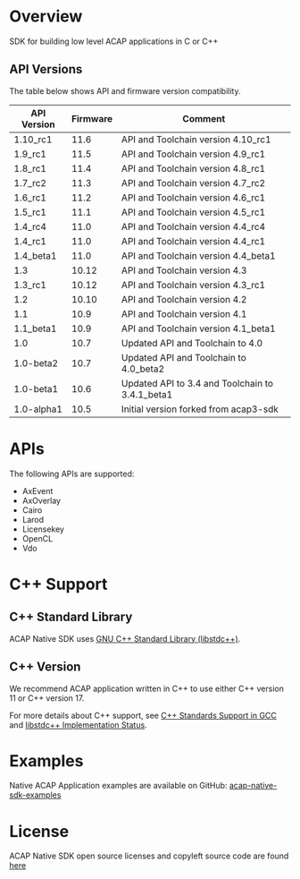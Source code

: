 # Overview
SDK for building low level ACAP applications in C or C++

## API Versions
The table below shows API and firmware version compatibility.

| API Version | Firmware | Comment|
| ---------------- | ------------- |------------- |
| 1.10_rc1 | 11.6 | API and Toolchain version 4.10_rc1 |
| 1.9_rc1 | 11.5 | API and Toolchain version 4.9_rc1 |
| 1.8_rc1 | 11.4 | API and Toolchain version 4.8_rc1 |
| 1.7_rc2 | 11.3 | API and Toolchain version 4.7_rc2 |
| 1.6_rc1 | 11.2 | API and Toolchain version 4.6_rc1 |
| 1.5_rc1 | 11.1 | API and Toolchain version 4.5_rc1 |
| 1.4_rc4 | 11.0 | API and Toolchain version 4.4_rc4 |
| 1.4_rc1 | 11.0 | API and Toolchain version 4.4_rc1 |
| 1.4_beta1 | 11.0 | API and Toolchain version 4.4_beta1 |
| 1.3 | 10.12 | API and Toolchain version 4.3 |
| 1.3_rc1 | 10.12 | API and Toolchain version 4.3_rc1 |
| 1.2 | 10.10 | API and Toolchain version 4.2 |
| 1.1 | 10.9 | API and Toolchain version 4.1 |
| 1.1_beta1 | 10.9 | API and Toolchain version 4.1_beta1 |
| 1.0              | 10.7         | Updated API and Toolchain to 4.0|
| 1.0-beta2        | 10.7         | Updated API and Toolchain to 4.0_beta2|
| 1.0-beta1        | 10.6         | Updated API to 3.4 and Toolchain to 3.4.1_beta1|
| 1.0-alpha1       | 10.5         | Initial version forked from acap3-sdk |

# APIs
The following APIs are supported:
  * AxEvent
  * AxOverlay
  * Cairo
  * Larod
  * Licensekey
  * OpenCL
  * Vdo

# C++ Support
## C++ Standard Library
ACAP Native SDK uses [GNU C++ Standard Library (libstdc++)](https://gcc.gnu.org/onlinedocs/libstdc++/).

## C++ Version
We recommend ACAP application written in C++ to use either C++ version 11 or C++ version 17.

For more details about C++ support, see [C++ Standards Support in GCC](https://gcc.gnu.org/projects/cxx-status.html) and
[libstdc++ Implementation Status](https://gcc.gnu.org/onlinedocs/libstdc++/manual/status.html).

# Examples
Native ACAP Application examples are available on GitHub: [acap-native-sdk-examples](https://github.com/AxisCommunications/acap-native-sdk-examples)

# License

ACAP Native SDK open source licenses and copyleft source code are found [here](http://acap-artifacts.s3-website.eu-north-1.amazonaws.com/)
